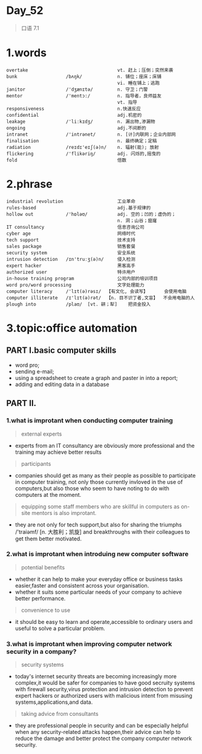 # Day_52
> 口语 7.1

# 1.words
    overtake                                 vt. 赶上；压倒；突然来袭
    bunk                  /bʌŋk/             n. 铺位；座床；床铺
                                             vi. 睡在铺上；逃跑
    janitor               /'dʒænɪtə/         n. 守卫；门警
    mentor                /'mentɔ:/          n. 指导者，良师益友
                                             vt. 指导
    responsiveness                           n.快速反应
    confidential                             adj.机密的
    leakage               /'liːkɪdʒ/         n. 漏出物,渗漏物
    ongoing                                  adj.不间断的
    intranet              /'intrənet/        n. [计]内联网；企业内部网
    finalisation                             n. 最终确定；定稿
    radiation             /reɪdɪ'eɪʃ(ə)n/    n. 辐射(能); 放射
    flickering            /'flikəriŋ/        adj. 闪烁的,摇曳的
    fold                                     倍数

# 2.phrase
    industrial revolution                    工业革命
    rules-based                              adj.基于规律的
    hollow out            /'hɒləʊ/           adj. 空的；凹的；虚伪的；
                                             n. 洞；山谷；窟窿
    IT consultancy                           信息咨询公司
    cyber age                                网络时代
    tech support                             技术支持
    sales package                            销售套餐
    security system                          安全系统
    intrusion detection   /ɪn'truːʒ(ə)n/     侵入检测
    expert hacker                            黑客高手
    authorized user                          特许用户
    in-house training program                公司内部的培训项目
    word pro/word processing                 文字处理能力
    computer literacy     /'lɪt(ə)rəsɪ/  【有文化, 会读写】      会使用电脑
    computer illiterate   /ɪ'lɪt(ə)rət/  【n. 目不识丁者,文盲】  不会用电脑的人  
    plough into           /plaʊ/  [vt. 耕；犁]    把资金投入
 
# 3.topic:office automation
## PART I.basic computer skills
- word pro;
- sending e-mail;
- using a spreadsheet to create a graph and paster in into a report;
- adding and editing data in a database

## PART II.
### 1.what is improtant when conducting computer training
> external experts
- experts from an IT consultancy are obviously more professional and the training may achieve better results

> participants
- companies should get as many as their people as possible to participate in computer training, not only those currently invloved in the use of computers,but also those who seem to have noting to do with computers at the moment.

> equipping some staff members who are skillful in computers as on-site mentors is also improtant.
- they are not only for tech support,but also for sharing the triumphs /'traiəmf/ [n. 大胜利；凯旋] and breakthroughs with their colleagues to get them better motivated.

### 2.what is improtant when introduing new computer software
> potential benefits
- whether it can help to make your everyday office or business tasks easier,faster and consistent across your organisation.
- whether it suits some particular needs of your company to achieve better performance.

> convenience to use
- it should be easy to learn and operate,accessible to ordinary users and useful to solve a particular problem.

### 3.what is improtant when improving computer network security in a company?
> security systems
- today's internet security threats are becoming increasingly more complex,it would be safer for companies
to have good secruity systems with firewall security,virus protection and intrusion detection to prevent 
expert hackers or authorized users with malicious  intent from misusing systems,applications,and data.

> taking advice from consultants
- they are professional people in security and can be especially helpful when any security-related attacks happen,their advice can help to reduce the damage and better protect the company computer network security.





